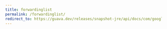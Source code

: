```yaml
---
title: forwardinglist
permalink: /forwardinglist/
redirect_to: https://guava.dev/releases/snapshot-jre/api/docs/com/google/common/collect/ForwardingList.html
---
```


